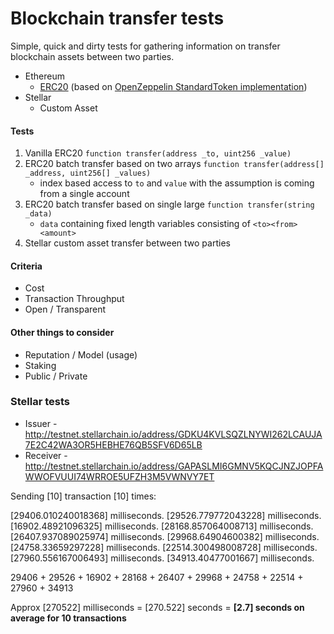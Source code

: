 # Blockchain transfer tests

Simple, quick and dirty tests for gathering information on transfer blockchain assets between two parties.

* Ethereum
  * [ERC20](https://theethereum.wiki/w/index.php/ERC20_Token_Standard) (based on [OpenZeppelin StandardToken implementation](https://github.com/OpenZeppelin/openzeppelin-solidity/blob/master/contracts/token/ERC20/StandardToken.sol))
* Stellar 
  * Custom Asset

#### Tests

1) Vanilla ERC20 `function transfer(address _to, uint256 _value)`
2) ERC20 batch transfer based on two arrays `function transfer(address[] _address, uint256[] _values)`
    - index based access to `to` and `value` with the assumption is coming from a single account
3) ERC20 batch transfer based on single large `function transfer(string _data)`
    - `data` containing fixed length variables consisting of `<to><from><amount>`
4) Stellar custom asset transfer between two parties

#### Criteria

* Cost
* Transaction Throughput
* Open / Transparent

#### Other things to consider

* Reputation / Model (usage)
* Staking
* Public / Private

### Stellar tests

 - Issuer - http://testnet.stellarchain.io/address/GDKU4KVLSQZLNYWI262LCAUJA7E2C42WA3OR5HEBHE76QB5SFV6D65LB
 - Receiver - http://testnet.stellarchain.io/address/GAPASLMI6GMNV5KQCJNZJOPFAWWOFVUUI74WRROE5UFZH3M5VWNVY7ET

Sending [10] transaction [10] times:

[29406.010240018368] milliseconds.
[29526.779772043228] milliseconds.
[16902.48921096325] milliseconds.
[28168.857064008713] milliseconds.
[26407.937089025974] milliseconds.
[29968.64904600382] milliseconds.
[24758.33659297228] milliseconds.
[22514.300498008728] milliseconds.
[27960.556167006493] milliseconds.
[34913.40477001667] milliseconds.


29406 + 29526 + 16902 + 28168 + 26407 + 29968 + 24758 + 22514 + 27960 + 34913

Approx [270522] milliseconds = [270.522] seconds = **[2.7] seconds on average for 10 transactions**
